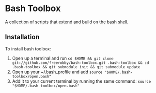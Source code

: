 # Bash Toolbox

A collection of scripts that extend and build on the bash shell.

## Installation

To install bash toolbox:

1. Open up a terminal and run `cd $HOME && git clone git://github.com/freerobby/bash-toolbox.git .bash-toolbox && cd .bash-toolbox && git submodule init && git submodule update`
1. Open up your ~/.bash\_profile and add `source "$HOME/.bash-toolbox/open.bash"`
1. Add it to your current terminal by running the same command: `source "$HOME/.bash-toolbox/open.bash"`

